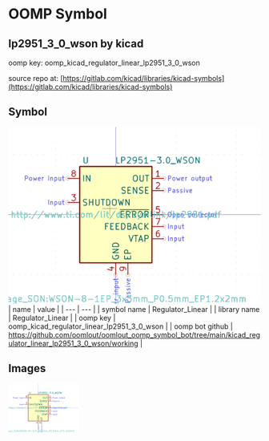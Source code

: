 # OOMP Symbol  
## lp2951_3_0_wson  by kicad  
  
oomp key: oomp_kicad_regulator_linear_lp2951_3_0_wson  
  
source repo at: [https://gitlab.com/kicad/libraries/kicad-symbols](https://gitlab.com/kicad/libraries/kicad-symbols)  
## Symbol  
  
[![working.png](working_600.png)](working.png)  
| name | value | 
| --- | --- | 
| symbol name | Regulator_Linear | 
| library name | Regulator_Linear | 
| oomp key | oomp_kicad_regulator_linear_lp2951_3_0_wson | 
| oomp bot github | https://github.com/oomlout/oomlout_oomp_symbol_bot/tree/main/kicad_regulator_linear_lp2951_3_0_wson/working | 
## Images  
  
[![working.png](working_140.png)](working.png)  
